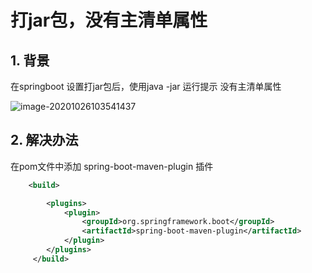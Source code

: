 # 打jar包，没有主清单属性

## 1. 背景

在springboot 设置打jar包后，使用java -jar 运行提示 没有主清单属性

![image-20201026103541437](https://abelsun-1256449468.cos.ap-beijing.myqcloud.com/image/image-20201026103541437.png)

## 2. 解决办法

在pom文件中添加 spring-boot-maven-plugin 插件

```xml
    <build>

        <plugins>
            <plugin>
                <groupId>org.springframework.boot</groupId>
                <artifactId>spring-boot-maven-plugin</artifactId>
            </plugin>
        </plugins>
     </build>
```
